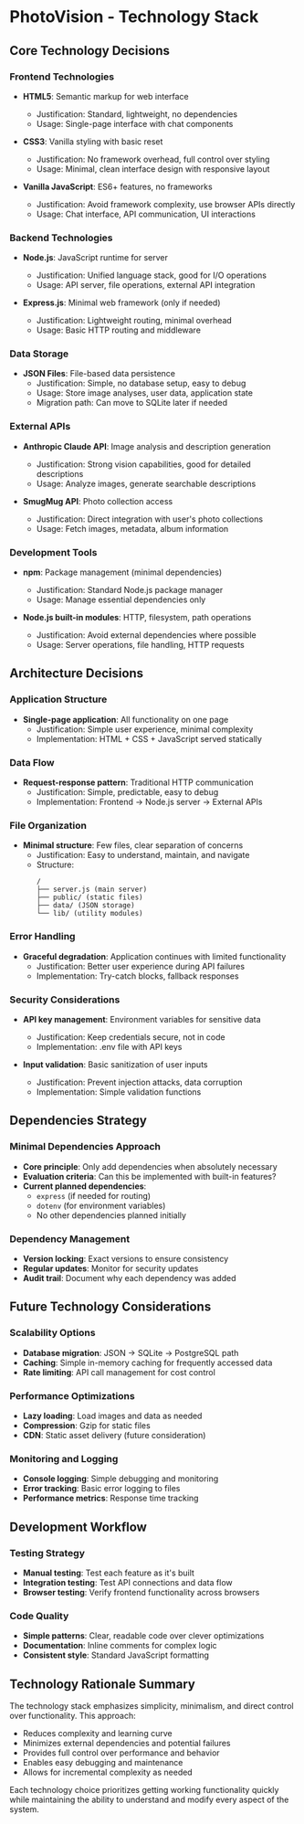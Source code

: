 # PhotoVision - Technology Stack

## Core Technology Decisions

### Frontend Technologies
- **HTML5**: Semantic markup for web interface
  - Justification: Standard, lightweight, no dependencies
  - Usage: Single-page interface with chat components
  
- **CSS3**: Vanilla styling with basic reset
  - Justification: No framework overhead, full control over styling
  - Usage: Minimal, clean interface design with responsive layout
  
- **Vanilla JavaScript**: ES6+ features, no frameworks
  - Justification: Avoid framework complexity, use browser APIs directly
  - Usage: Chat interface, API communication, UI interactions

### Backend Technologies
- **Node.js**: JavaScript runtime for server
  - Justification: Unified language stack, good for I/O operations
  - Usage: API server, file operations, external API integration
  
- **Express.js**: Minimal web framework (only if needed)
  - Justification: Lightweight routing, minimal overhead
  - Usage: Basic HTTP routing and middleware

### Data Storage
- **JSON Files**: File-based data persistence
  - Justification: Simple, no database setup, easy to debug
  - Usage: Store image analyses, user data, application state
  - Migration path: Can move to SQLite later if needed

### External APIs
- **Anthropic Claude API**: Image analysis and description generation
  - Justification: Strong vision capabilities, good for detailed descriptions
  - Usage: Analyze images, generate searchable descriptions
  
- **SmugMug API**: Photo collection access
  - Justification: Direct integration with user's photo collections
  - Usage: Fetch images, metadata, album information

### Development Tools
- **npm**: Package management (minimal dependencies)
  - Justification: Standard Node.js package manager
  - Usage: Manage essential dependencies only
  
- **Node.js built-in modules**: HTTP, filesystem, path operations
  - Justification: Avoid external dependencies where possible
  - Usage: Server operations, file handling, HTTP requests

## Architecture Decisions

### Application Structure
- **Single-page application**: All functionality on one page
  - Justification: Simple user experience, minimal complexity
  - Implementation: HTML + CSS + JavaScript served statically

### Data Flow
- **Request-response pattern**: Traditional HTTP communication
  - Justification: Simple, predictable, easy to debug
  - Implementation: Frontend → Node.js server → External APIs

### File Organization
- **Minimal structure**: Few files, clear separation of concerns
  - Justification: Easy to understand, maintain, and navigate
  - Structure: 
    ```
    /
    ├── server.js (main server)
    ├── public/ (static files)
    ├── data/ (JSON storage)
    └── lib/ (utility modules)
    ```

### Error Handling
- **Graceful degradation**: Application continues with limited functionality
  - Justification: Better user experience during API failures
  - Implementation: Try-catch blocks, fallback responses

### Security Considerations
- **API key management**: Environment variables for sensitive data
  - Justification: Keep credentials secure, not in code
  - Implementation: .env file with API keys
  
- **Input validation**: Basic sanitization of user inputs
  - Justification: Prevent injection attacks, data corruption
  - Implementation: Simple validation functions

## Dependencies Strategy

### Minimal Dependencies Approach
- **Core principle**: Only add dependencies when absolutely necessary
- **Evaluation criteria**: Can this be implemented with built-in features?
- **Current planned dependencies**:
  - `express` (if needed for routing)
  - `dotenv` (for environment variables)
  - No other dependencies planned initially

### Dependency Management
- **Version locking**: Exact versions to ensure consistency
- **Regular updates**: Monitor for security updates
- **Audit trail**: Document why each dependency was added

## Future Technology Considerations

### Scalability Options
- **Database migration**: JSON → SQLite → PostgreSQL path
- **Caching**: Simple in-memory caching for frequently accessed data
- **Rate limiting**: API call management for cost control

### Performance Optimizations
- **Lazy loading**: Load images and data as needed
- **Compression**: Gzip for static files
- **CDN**: Static asset delivery (future consideration)

### Monitoring and Logging
- **Console logging**: Simple debugging and monitoring
- **Error tracking**: Basic error logging to files
- **Performance metrics**: Response time tracking

## Development Workflow

### Testing Strategy
- **Manual testing**: Test each feature as it's built
- **Integration testing**: Test API connections and data flow
- **Browser testing**: Verify frontend functionality across browsers

### Code Quality
- **Simple patterns**: Clear, readable code over clever optimizations
- **Documentation**: Inline comments for complex logic
- **Consistent style**: Standard JavaScript formatting

## Technology Rationale Summary

The technology stack emphasizes simplicity, minimalism, and direct control over functionality. This approach:
- Reduces complexity and learning curve
- Minimizes external dependencies and potential failures
- Provides full control over performance and behavior
- Enables easy debugging and maintenance
- Allows for incremental complexity as needed

Each technology choice prioritizes getting working functionality quickly while maintaining the ability to understand and modify every aspect of the system.
